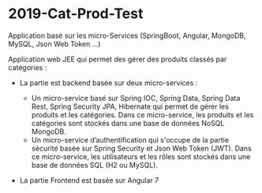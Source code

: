 # 2019-Cat-Prod-Test
Application basé sur les micro-Services (SpringBoot, Angular, MongoDB, MySQL, Json Web Token ...)

Application web JEE qui permet des gérer des produits classés par catégories :

- La partie est backend basée sur deux micro-services : 
     - Un micro-service basé sur Spring IOC, Spring Data, Spring Data Rest, Spring Security JPA, Hibernate qui permet de gérer les produits et les catégories. Dans ce micro-service, les produits et les catégories sont stockés dans une base de données NoSQL MongoDB.
     - Un micro-service d’authentification qui s'occupe de la partie sécurité basée sur Spring Security et Json Web Token (JWT). Dans ce micro-service, les utilisateurs et les rôles sont stockés dans une base de données SQL (H2 ou MySQL). 

- La partie Frontend est basée sur Angular 7

